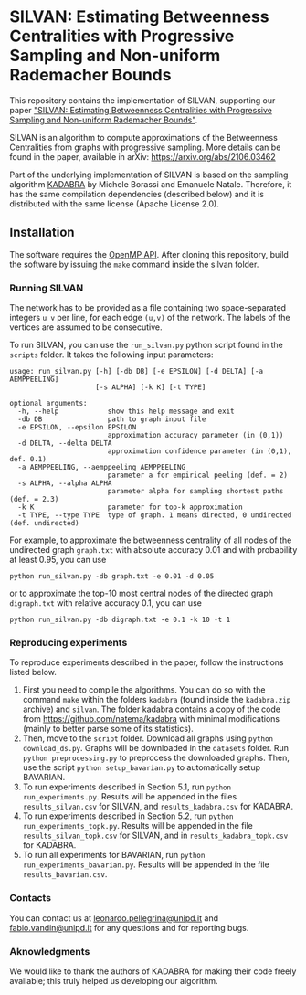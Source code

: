 # SILVAN: Estimating Betweenness Centralities with Progressive Sampling and Non-uniform Rademacher Bounds #

This repository contains the implementation of SILVAN, supporting our paper ["SILVAN: Estimating Betweenness Centralities with Progressive Sampling and Non-uniform Rademacher Bounds"](https://arxiv.org/abs/2106.03462).

SILVAN is an algorithm to compute approximations of the Betweenness Centralities from graphs with progressive sampling. More details can be found in the paper, available in arXiv: https://arxiv.org/abs/2106.03462

Part of the underlying implementation of SILVAN is based on the sampling algorithm [KADABRA](https://github.com/natema/kadabra) by Michele Borassi and Emanuele Natale. Therefore, it has the same compilation dependencies (described below) and it is distributed with the same license (Apache License 2.0).

## Installation 

The software requires the [OpenMP API](http://openmp.org/wp/). After cloning this repository,
build the software by issuing the `make` command inside the silvan folder.

### Running SILVAN ###

The network has to be provided as a file containing two space-separated
integers `u v` per line, for each edge `(u,v)` of the network. The labels of
the vertices are assumed to be consecutive. 

To run SILVAN, you can use the `run_silvan.py` python script found in the `scripts` folder. It takes the following input parameters:

```
usage: run_silvan.py [-h] [-db DB] [-e EPSILON] [-d DELTA] [-a AEMPPEELING]
                     [-s ALPHA] [-k K] [-t TYPE]

optional arguments:
  -h, --help            show this help message and exit
  -db DB                path to graph input file
  -e EPSILON, --epsilon EPSILON
                        approximation accuracy parameter (in (0,1))
  -d DELTA, --delta DELTA
                        approximation confidence parameter (in (0,1), def. 0.1)
  -a AEMPPEELING, --aemppeeling AEMPPEELING
                        parameter a for empirical peeling (def. = 2)
  -s ALPHA, --alpha ALPHA
                        parameter alpha for sampling shortest paths (def. = 2.3)
  -k K                  parameter for top-k approximation
  -t TYPE, --type TYPE  type of graph. 1 means directed, 0 undirected (def. undirected)
```

For example, to approximate the betweenness centrality of all nodes of the undirected graph `graph.txt` with absolute accuracy 0.01 and with probability at least 0.95, you can use 

`python run_silvan.py -db graph.txt -e 0.01 -d 0.05`

or to approximate the top-10 most central nodes of the directed graph `digraph.txt` with relative accuracy 0.1, you can use 

`python run_silvan.py -db digraph.txt -e 0.1 -k 10 -t 1`

### Reproducing experiments
To reproduce experiments described in the paper, follow the instructions listed below.

1. First you need to compile the algorithms. You can do so with the command `make` within the folders `kadabra` (found inside the `kadabra.zip` archive) and `silvan`. The folder kadabra contains a copy of the code from https://github.com/natema/kadabra with minimal modifications (mainly to better parse some of its statistics). 
2. Then, move to the `script` folder. Download all graphs using `python download_ds.py`. Graphs will be downloaded in the `datasets` folder. Run `python preprocessing.py` to preprocess the downloaded graphs. Then, use the script `python setup_bavarian.py` to automatically setup BAVARIAN. 
3. To run experiments described in Section 5.1, run `python run_experiments.py`. Results will be appended in the files `results_silvan.csv` for SILVAN, and `results_kadabra.csv` for KADABRA. 
4. To run experiments described in Section 5.2, run `python run_experiments_topk.py`. Results will be appended in the file `results_silvan_topk.csv` for SILVAN, and in `results_kadabra_topk.csv` for KADABRA.
5. To run all experiments for BAVARIAN, run `python run_experiments_bavarian.py`. Results will be appended in the file `results_bavarian.csv`.

### Contacts ###
You can contact us at leonardo.pellegrina@unipd.it and fabio.vandin@unipd.it for any questions and for reporting bugs.

### Aknowledgments ###
We would like to thank the authors of KADABRA for making their code freely available; this truly helped us developing our algorithm.
